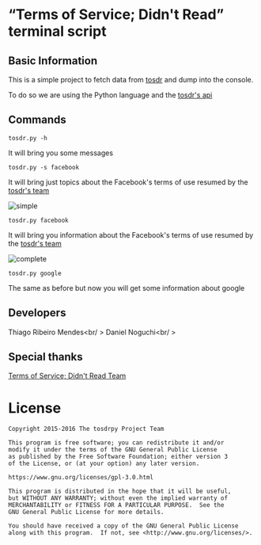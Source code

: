 # “Terms of Service; Didn't Read” terminal script

## Basic Information

This is a simple project to fetch data from [tosdr](http://tosdr.org/) and
dump into the console.

To do so we are using the Python language and the [tosdr's api](https://tosdr.org/api.html)

## Commands

```
tosdr.py -h
```
It will bring you some messages

```
tosdr.py -s facebook
```
It will bring just topics about the Facebook's terms of use resumed by the [tosdr's team](http://tosdr.org)

![simple](https://gitlab.com/tmendes/tosdrpy/raw/master/img/simlpe.png)

```
tosdr.py facebook
```

It will bring you information about the Facebook's terms of use resumed by the [tosdr's team](http://tosdr.org/)

![complete](https://gitlab.com/tmendes/tosdrpy/raw/master/img/complete.png)

```
tosdr.py google
```

The same as before but now you will get some information about google

## Developers

Thiago Ribeiro Mendes<br/ >
Daniel Noguchi<br/ >

## Special thanks

[Terms of Service; Didn't Read Team](http://tosdr.org)

# License

    Copyright 2015-2016 The tosdrpy Project Team

    This program is free software; you can redistribute it and/or
    modify it under the terms of the GNU General Public License
    as published by the Free Software Foundation; either version 3
    of the License, or (at your option) any later version.

    https://www.gnu.org/licenses/gpl-3.0.html

    This program is distributed in the hope that it will be useful,
    but WITHOUT ANY WARRANTY; without even the implied warranty of
    MERCHANTABILITY or FITNESS FOR A PARTICULAR PURPOSE.  See the
    GNU General Public License for more details.

    You should have received a copy of the GNU General Public License
    along with this program.  If not, see <http://www.gnu.org/licenses/>.
